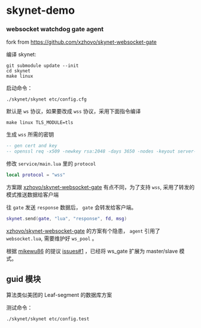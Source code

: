 # skynet-demo

### websocket watchdog gate agent

fork from https://github.com/xzhovo/skynet-websocket-gate

编译 skynet:

```
git submodule update --init
cd skynet
make linux
```

启动命令：

```
./skynet/skynet etc/config.cfg
```

默认是 `ws` 协议，如果要改成 `wss` 协议，采用下面指令编译

```
make linux TLS_MODULE=tls
```

生成 `wss` 所需的密钥

```lua
-- gen cert and key
-- openssl req -x509 -newkey rsa:2048 -days 3650 -nodes -keyout server-key.pem -out server-cert.pem
```

修改 `service/main.lua` 里的 `protocol`

```lua
local protocol = "wss"
```


方案跟 [xzhovo/skynet-websocket-gate](https://github.com/xzhovo/skynet-websocket-gate) 有点不同，为了支持 `wss`, 采用了转发的模式推送数据给客户端

往 `gate` 发送 `response` 数据后， `gate` 会转发给客户端。

```lua
skynet.send(gate, "lua", "response", fd, msg)
```

[xzhovo/skynet-websocket-gate](https://github.com/xzhovo/skynet-websocket-gate) 的方案有个隐患， `agent` 引用了 `websocket.lua`, 需要维护好 `ws_pool` 。


根据 [mikewu86](https://github.com/mikewu86) 的提议 [issues#1](https://github.com/hanxi/skynet-demo/issues/1) ，已经将 ws_gate 扩展为 master/slave 模式。

## guid 模块

算法类似美团的 Leaf-segment 的数据库方案

测试命令：

```
./skynet/skynet etc/config.test
```

